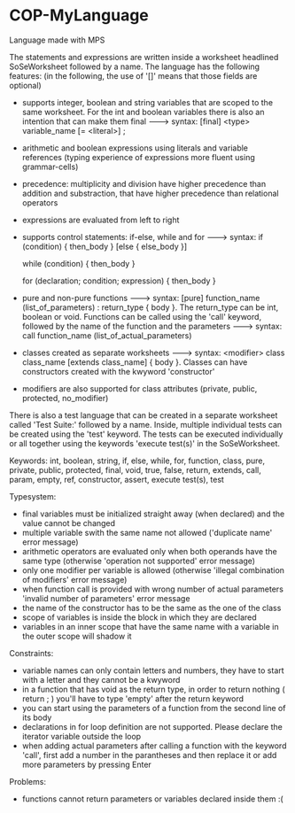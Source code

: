 # COP-MyLanguage
Language made with MPS

The statements and expressions are written inside a worksheet headlined SoSeWorksheet followed by a name. The language has the following features:
(in the following, the use of '[]' means that those fields are optional)
- supports integer, boolean and string variables that are scoped to the same worksheet. For the int and boolean variables there is also an intention that can make them final ---> syntax: [final] \<type\> variable_name [= \<literal\>] ;
- arithmetic and boolean expressions using literals and variable references (typing experience of expressions more fluent using grammar-cells)
- precedence: multiplicity and division have higher precedence than addition and substraction, that have higher precedence than relational operators
- expressions are evaluated from left to right
- supports control statements: if-else, while and for ---> syntax: if (condition) { then_body } [else { else_body }]

  while (condition) { then_body }

  for (declaration; condition; expression) { then_body }
- pure and non-pure functions ---> syntax: [pure] function_name (list_of_parameters) : return_type { body }. The return_type can be int, boolean or void. Functions can be called using the 'call' keyword, followed by the name of the function and the parameters ---> syntax: call function_name (list_of_actual_parameters)
- classes created as separate worksheets ---> syntax: \<modifier\> class class_name [extends class_name] { body }. Classes can have constructors created with the kwyword 'constructor'
- modifiers are also supported for class attributes (private, public, protected, no_modifier)

There is also a test language that can be created in a separate worksheet called 'Test Suite:' followed by a name. Inside, multiple individual tests can be created using the 'test' keyword. The tests can be executed individually or all together using the keywords 'execute test(s)' in the SoSeWorksheet.

Keywords: int, boolean, string, if, else, while, for, function, class, pure, private, public, protected, final, void, true, false, return, extends, call, param, empty, ref, constructor, assert, execute test(s), test

Typesystem:
- final variables must be initialized straight away (when declared) and the value cannot be changed
- multiple variable swith the same name not allowed ('duplicate name' error message)
- arithmetic operators are evaluated only when both operands have the same type (otherwise 'operation not supported' error message)
- only one modifier per variable is allowed (otherwise 'illegal combination of modifiers' error message)
- when function call is provided with wrong number of actual parameters 'invalid number of parameters' error message
- the name of the constructor has to be the same as the one of the class
- scope of variables is inside the block in which they are declared
- variables in an inner scope that have the same name with a variable in the outer scope will shadow it


Constraints:
- variable names can only contain letters and numbers, they have to start with a letter and they cannot be a kwyword
- in a function that has void as the return type, in order to return nothing ( return ; ) you'll have to type 'empty' after the return keyword
- you can start using the parameters of a function from the second line of its body
- declarations in for loop definition are not supported. Please declare the iterator variable outside the loop
- when adding actual parameters after calling a function with the keyword 'call', first add a number in the parantheses and then replace it or add more parameters by pressing Enter

Problems:
- functions cannot return parameters or variables declared inside them :(
